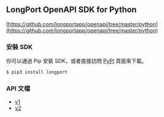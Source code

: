 ## LongPort OpenAPI SDK for Python

[https://github.com/longportapp/openapi/tree/master/python](https://github.com/longportapp/openapi/tree/master/python)

### 安裝 SDK

你可以通過 Pip 安裝 SDK，或者直接訪問 [PyPI](https://pypi.org/project/longport/) 頁面來下載。

```bash
$ pip3 install longport
```

### API 文檔

- [v1](https://longportapp.github.io/openapi-sdk/v1/python/index.html)
- [v2](https://longportapp.github.io/openapi-sdk/v2/python/index.html)
